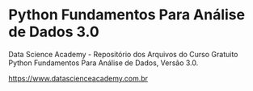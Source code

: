 # Python Fundamentos Para Análise de Dados 3.0

Data Science Academy - Repositório dos Arquivos do Curso Gratuito Python Fundamentos Para Análise de Dados, Versão 3.0.

https://www.datascienceacademy.com.br
